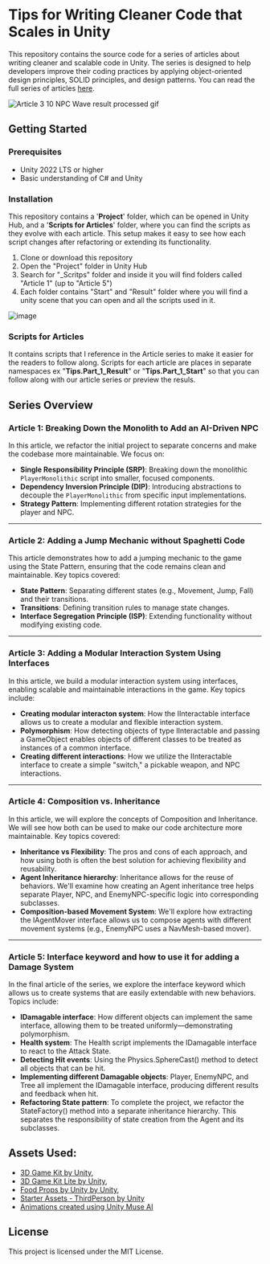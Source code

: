 # Tips for Writing Cleaner Code that Scales in Unity

This repository contains the source code for a series of articles about writing cleaner and scalable code in Unity. The series is designed to help developers improve their coding practices by applying object-oriented design principles, SOLID principles, and design patterns. You can read the full series of articles [here](<LINK>).

![Article 3 10 NPC Wave result processed gif](https://github.com/PetterSunnyVR/Tips-to-writing-cleaner-code-in-Unity-/assets/17239042/caa3436f-727b-41b4-9215-610e012e787d)


## Getting Started


### Prerequisites

- Unity 2022 LTS or higher
- Basic understanding of C# and Unity

### Installation

This repository contains a '**Project**' folder, which can be opened in Unity Hub, and a '**Scripts for Articles**' folder, where you can find the scripts as they evolve with each article. This setup makes it easy to see how each script changes after refactoring or extending its functionality.

1. Clone or download this repository
2. Open the "Project" folder in Unity Hub
3. Search for "_Scritps" folder and inside it you will find folders called "Article 1" (up to "Article 5")
4. Each folder contains "Start" and "Result" folder where you will find a unity scene that you can open and all the scripts used in it.

![image](https://github.com/PetterSunnyVR/Tips-to-writing-cleaner-code-in-Unity-/assets/17239042/007f0cab-2fdd-45d0-8331-d9d4523743b9)


### Scripts for Articles

It contains scripts that I reference in the Article series to make it easier for the readers to follow along. Scripts for each article are places in separate namespaces ex "**Tips.Part_1_Result**" or "**Tips.Part_1_Start**" so that you can follow along with our article series or preview the resuls.

## Series Overview


### Article 1: Breaking Down the Monolith to Add an AI-Driven NPC

In this article, we refactor the initial project to separate concerns and make the codebase more maintainable. We focus on:

- **Single Responsibility Principle (SRP)**: Breaking down the monolithic `PlayerMonolithic` script into smaller, focused components.
- **Dependency Inversion Principle (DIP)**: Introducing abstractions to decouple the `PlayerMonolithic` from specific input implementations.
- **Strategy Pattern**: Implementing different rotation strategies for the player and NPC.

___

### Article 2: Adding a Jump Mechanic without Spaghetti Code

This article demonstrates how to add a jumping mechanic to the game using the State Pattern, ensuring that the code remains clean and maintainable. Key topics covered:

- **State Pattern**: Separating different states (e.g., Movement, Jump, Fall) and their transitions.
- **Transitions**: Defining transition rules to manage state changes.
- **Interface Segregation Principle (ISP)**: Extending functionality without modifying existing code.

___

### Article 3: Adding a Modular Interaction System Using Interfaces

In this article, we build a modular interaction system using interfaces, enabling scalable and maintainable interactions in the game. Key topics include:

- **Creating modular interacton system**: How the IInteractable interface allows us to create a modular and flexible interaction system.
- **Polymorphism**: How detecting objects of type IInteractable and passing a GameObject enables objects of different classes to be treated as instances of a common interface.
- **Creating different interactions**: How we utilize the IInteractable interface to create a simple "switch," a pickable weapon, and NPC interactions.

___

### Article 4: Composition vs. Inheritance

In this article, we will explore the concepts of Composition and Inheritance. We will see how both can be used to make our code architecture more maintainable. Key topics covered:

- **Inheritance vs Flexibility**: The pros and cons of each approach, and how using both is often the best solution for achieving flexibility and reusability.
- **Agent Inheritance hierarchy**: Inheritance allows for the reuse of behaviors. We'll examine how creating an Agent inheritance tree helps separate Player, NPC, and EnemyNPC-specific logic into corresponding subclasses.
- **Composition-based Movement System**: We'll explore how extracting the IAgentMover interface allows us to compose agents with different movement systems (e.g., EnemyNPC uses a NavMesh-based mover).

___

### Article 5: Interface keyword and how to use it for adding a Damage System 

In the final article of the series, we explore the interface keyword which allows us to create systems that are easily extendable with new behaviors. Topics include:

- **IDamagable interface**: How different objects can implement the same interface, allowing them to be treated uniformly—demonstrating polymorphism.
- **Health system**: The Health script implements the IDamagable interface to react to the Attack State.
- **Detecting Hit events**: Using the Physics.SphereCast() method to detect all objects that can be hit.
- **Implementing different Damagable objects**: Player, EnemyNPC, and Tree all implement the IDamagable interface, producing different results and feedback when hit.
- **Refactoring State pattern**: To complete the project, we refactor the StateFactory() method into a separate inheritance hierarchy. This separates the responsibility of state creation from the Agent and its subclasses.


## Assets Used:
- [3D Game Kit by Unity](https://assetstore.unity.com/packages/templates/tutorials/unity-learn-3d-game-kit-115747),
- [3D Game Kit Lite by Unity](https://assetstore.unity.com/packages/templates/tutorials/3d-game-kit-lite-135162),
- [Food Props by Unity by Unity](https://assetstore.unity.com/packages/3d/food-props-163295),
- [Starter Assets - ThirdPerson by Unity](https://assetstore.unity.com/packages/essentials/starter-assets-thirdperson-updates-in-new-charactercontroller-pa-196526)
- [Animations created using Unity Muse AI](https://unity.com/products/muse)

## License

This project is licensed under the MIT License.
